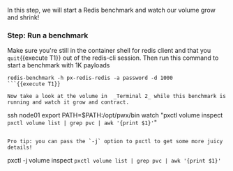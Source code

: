 In this step, we will start a Redis benchmark and watch our volume grow and shrink!

### Step: Run a benchmark

Make sure you're still in the container shell for redis client and that you ```quit```{{execute T1}} out of the redis-cli session. Then run this command to start a benchmark with 1K payloads
```
redis-benchmark -h px-redis-redis -a password -d 1000
```{{execute T1}}

Now take a look at the volume in  _Terminal 2_ while this benchmark is running and watch it grow and contract.

```
ssh node01
export PATH=$PATH:/opt/pwx/bin
watch "pxctl volume inspect `pxctl volume list | grep pvc | awk '{print $1}'`"
```{{execute T2}}

Pro tip: you can pass the `-j` option to pxctl to get some more juicy details!

```
pxctl -j volume inspect `pxctl volume list | grep pvc | awk '{print $1}'`
```{{execute interrupt T2}}
